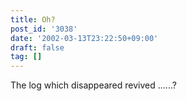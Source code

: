```yaml
---
title: Oh?
post_id: '3038'
date: '2002-03-13T23:22:50+09:00'
draft: false
tag: []
---
```


The log which disappeared revived ......?